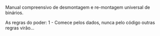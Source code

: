 Manual compreensivo de desmontagem e re-montagem universal de binários.



As regras do poder:
  1 - Comece pelos dados, nunca pelo código
  outras regras virão...
